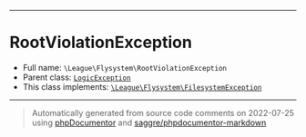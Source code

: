 ***

# RootViolationException





* Full name: `\League\Flysystem\RootViolationException`
* Parent class: [`LogicException`](../../LogicException.md)
* This class implements:
[`\League\Flysystem\FilesystemException`](./FilesystemException.md)






***
> Automatically generated from source code comments on 2022-07-25 using [phpDocumentor](http://www.phpdoc.org/) and [saggre/phpdocumentor-markdown](https://github.com/Saggre/phpDocumentor-markdown)
